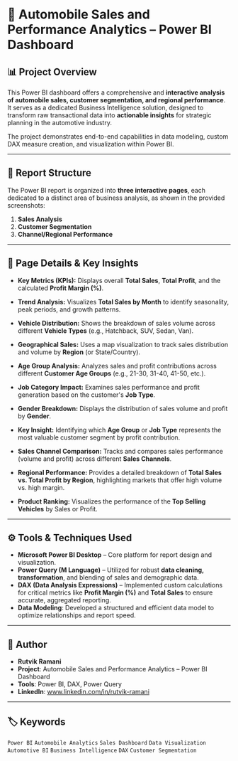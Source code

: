 # 🚗 Automobile Sales and Performance Analytics – Power BI Dashboard

## 📊 Project Overview

This Power BI dashboard offers a comprehensive and **interactive analysis of automobile sales, customer segmentation, and regional performance**. It serves as a dedicated Business Intelligence solution, designed to transform raw transactional data into **actionable insights** for strategic planning in the automotive industry.

The project demonstrates end-to-end capabilities in data modeling, custom DAX measure creation, and visualization within Power BI.

---

## 📑 Report Structure

The Power BI report is organized into **three interactive pages**, each dedicated to a distinct area of business analysis, as shown in the provided screenshots:

1.  **Sales Analysis**
2.  **Customer Segmentation**
3.  **Channel/Regional Performance**

---

## 🧩 Page Details & Key Insights

* **Key Metrics (KPIs):** Displays overall **Total Sales**, **Total Profit**, and the calculated **Profit Margin (%)**.
* **Trend Analysis:** Visualizes **Total Sales by Month** to identify seasonality, peak periods, and growth patterns.
* **Vehicle Distribution:** Shows the breakdown of sales volume across different **Vehicle Types** (e.g., Hatchback, SUV, Sedan, Van).
* **Geographical Sales:** Uses a map visualization to track sales distribution and volume by **Region** (or State/Country).

* **Age Group Analysis:** Analyzes sales and profit contributions across different **Customer Age Groups** (e.g., 21-30, 31-40, 41-50, etc.).
* **Job Category Impact:** Examines sales performance and profit generation based on the customer's **Job Type**.
* **Gender Breakdown:** Displays the distribution of sales volume and profit by **Gender**.
* **Key Insight:** Identifying which **Age Group** or **Job Type** represents the most valuable customer segment by profit contribution.

* **Sales Channel Comparison:** Tracks and compares sales performance (volume and profit) across different **Sales Channels**.
* **Regional Performance:** Provides a detailed breakdown of **Total Sales vs. Total Profit by Region**, highlighting markets that offer high volume vs. high margin.
* **Product Ranking:** Visualizes the performance of the **Top Selling Vehicles** by Sales or Profit.

---

## ⚙️ Tools & Techniques Used

* **Microsoft Power BI Desktop** – Core platform for report design and visualization.
* **Power Query (M Language)** – Utilized for robust **data cleaning, transformation**, and blending of sales and demographic data.
* **DAX (Data Analysis Expressions)** – Implemented custom calculations for critical metrics like **Profit Margin (%)** and **Total Sales** to ensure accurate, aggregated reporting.
* **Data Modeling**: Developed a structured and efficient data model to optimize relationships and report speed.

---

## 💼 Author

* **Rutvik Ramani**
* **Project**: Automobile Sales and Performance Analytics – Power BI Dashboard
* **Tools**: Power BI, DAX, Power Query
* **LinkedIn**: www.linkedin.com/in/rutvik-ramani

---

## 🏷️ Keywords

`Power BI` `Automobile Analytics` `Sales Dashboard` `Data Visualization`
`Automotive BI` `Business Intelligence` `DAX` `Customer Segmentation`
